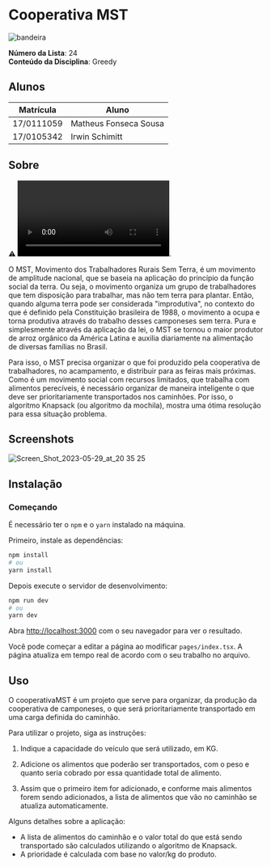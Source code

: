 # Cooperativa MST

![bandeira](https://github.com/projeto-de-algoritmos/Greed_CooperativaMST/assets/54778783/c4cf29ef-ae7f-4dd1-9b55-68c1920f8c66)

**Número da Lista**: 24<br>
**Conteúdo da Disciplina**: Greedy<br>

## Alunos

| Matrícula  | Aluno                 |
| ---------- | --------------------- |
| 17/0111059 | Matheus Fonseca Sousa |
| 17/0105342 | Irwin Schimitt        |

## Sobre

⚠️ ![Vídeo com a explicação](./Explica%C3%A7%C3%A3o.mp4).

O MST, Movimento dos Trabalhadores Rurais Sem Terra, é um movimento de amplitude nacional, que se baseia na aplicação do princípio da função social da terra. Ou seja, o movimento organiza um grupo de trabalhadores que tem disposição para trabalhar, mas não tem terra para plantar. Então, quando alguma terra pode ser considerada "improdutiva", no contexto do que é definido pela Constituição brasileira de 1988, o movimento a ocupa e torna produtiva através do trabalho desses camponeses sem terra. Pura e simplesmente através da aplicação da lei, o MST se tornou o maior produtor de arroz orgânico da América Latina e auxilia diariamente na alimentação de diversas famílias no Brasil.

Para isso, o MST precisa organizar o que foi produzido pela cooperativa de trabalhadores, no acampamento, e distribuir para as feiras mais próximas. Como é um movimento social com recursos limitados, que trabalha com alimentos perecíveis, é necessário organizar de maneira inteligente o que deve ser prioritariamente transportados nos caminhões. Por isso, o algoritmo Knapsack (ou algoritmo da mochila), mostra uma ótima resolução para essa situação problema.

## Screenshots

![Screen_Shot_2023-05-29_at_20 35 25](https://github.com/projeto-de-algoritmos/Greed_CooperativaMST/assets/54778783/96af75e6-7db3-40d3-9ef1-beec6fc9d055)



## Instalação

### Começando

É necessário ter o `npm` e o `yarn` instalado na máquina.

Primeiro, instale as dependências:

```bash
npm install
# ou
yarn install
```

Depois execute o servidor de desenvolvimento:

```bash
npm run dev
# ou
yarn dev
```

Abra [http://localhost:3000](http://localhost:3000) com o seu navegador para ver o resultado.

Você pode começar a editar a página ao modificar `pages/index.tsx`. A página atualiza em tempo real de acordo com o seu trabalho no arquivo.

## Uso

O cooperativaMST é um projeto que serve para organizar, da produção da cooperativa de camponeses, o que será prioritariamente transportado em uma carga definida do caminhão.

Para utilizar o projeto, siga as instruções:

1. Indique a capacidade do veículo que será utilizado, em KG.

2. Adicione os alimentos que poderão ser transportados, com o peso e quanto seria cobrado por essa quantidade total de alimento.

3. Assim que o primeiro item for adicionado, e conforme mais alimentos forem sendo adicionados, a lista de alimentos que vão no caminhão se atualiza automaticamente.

Alguns detalhes sobre a aplicação:

- A lista de alimentos do caminhão e o valor total do que está sendo transportado são calculados utilizando o algoritmo de Knapsack.
- A prioridade é calculada com base no valor/kg do produto.
